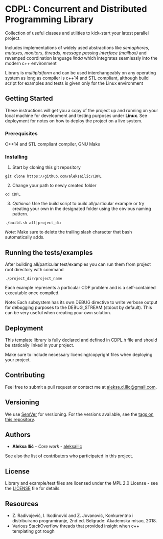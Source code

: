 # CDPL: Concurrent and Distributed Programming Library

Collection of useful classes and utilities to kick-start your latest parallel project.

Includes implementations of widely used abstractions like *semaphores*, *mutexes*, *monitors*, *threads*,
*message passing interface (mailbox)* and revamped coordination language *linda* which integrates seamlessly into the modern c++ environment 

Library is *multiplatform* and can be used interchangeably on any operating system as long as compiler is c++14 and STL compliant,
although build script for examples and tests is given only for the Linux environment

## Getting Started

These instructions will get you a copy of the project up and running on your local machine for development and testing purposes under **Linux**.
See deployment for notes on how to deploy the project on a live system.

### Prerequisites

C++14 and STL compliant compiler, GNU Make

### Installing

1. Start by cloning this git repository

```
git clone https://github.com/aleksailic/CDPL
```
2. Change your path to newly created folder

```
cd CDPL
```
3. *Optional:* Use the build script to build all/particular example or try creating your own in the designated folder 
using the obvious naming pattern.

```
./build.sh all|project_dir
```
*Note:* Make sure to delete the trailing slash character that bash automatically adds.
## Running the tests/examples

After building all/particular test/examples you can run them from project root directory with command
```
./project_dir/project_name
```
Each example represents a particular CDP problem and is a self-contained executable once compiled.

Note: Each subsystem has its own DEBUG directive to write verbose output for debugging purposes to the DEBUG_STREAM (stdout by default).
This can be very useful when creating your own solution.

## Deployment

This template library is fully declared and defined in CDPL.h file and should be statically linked in your project.

Make sure to include necessary licensing/copyright files when deploying your project.

## Contributing

Feel free to submit a pull request or contact me at [aleksa.d.ilic@gmail.com](mailto:aleksa.d.ilic@gmail.com).

## Versioning

We use [SemVer](http://semver.org/) for versioning. For the versions available, see the [tags on this repository](https://github.com/aleksailic/CDPL/tags). 

## Authors

* **Aleksa Ilić** - *Core work* - [aleksailic](https://github.com/aleksailic)

See also the list of [contributors](https://github.com/aleksailic/CDPL/contributors) who participated in this project.

## License

Library and example/test files are licensed under the MPL 2.0 License - see the [LICENSE](LICENSE) file for details.

## Resources
* Z. Radivojević, I. Ikodinović and Z. Jovanović, Konkurentno i distribuirano programiranje, 2nd ed. Belgrade: Akademska misao, 2018.
* Various StackOverflow threads that provided insight when c++ templating got rough
